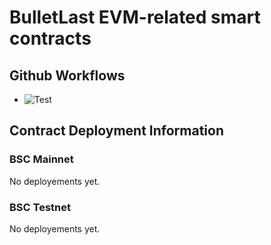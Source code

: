 # BulletLast EVM-related smart contracts

## Github Workflows

-   ![Test](https://github.com/evercoinx/bulletlast-evm-contracts/actions/workflows/test.yaml/badge.svg)

## Contract Deployment Information

### BSC Mainnet

No deployements yet.

### BSC Testnet

No deployements yet.
